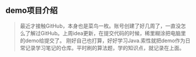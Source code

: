 ## demo项目介绍
>   最近才接触GitHub，本身也是菜鸟一枚。账号创建了好几周了，一直没怎么了解过GitHub。上周idea更新，在提交代码的时候，稀里糊涂把电脑里的demo给提交了。
刚好自己也打算，好好学习Java.索性就把demo作为日常记录学习笔记的仓库。平时刷的算法题，学的知识点，就记录在上面。

